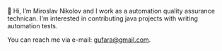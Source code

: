  👋 Hi, I’m Miroslav Nikolov and I work as a automation quality assurance technican. I'm interested in contributing java projects with writing automation tests.

You can reach me via e-mail: gufara@gmail.com. 
